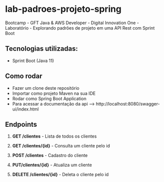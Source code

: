 # lab-padroes-projeto-spring
Bootcamp - GFT Java & AWS Developer - Digital Innovation One - Laboratório - Explorando padrões de projeto em uma API Rest com Sprint Boot

## Tecnologias utilizadas:
* Sprint Boot (Java 11)

## Como rodar
* Fazer um clone deste repositório
* Importar como projeto Maven na sua IDE
* Rodar como Spring Boot Application
* Para acessar a documentação da api --> http://localhost:8080/swagger-ui/index.html

## Endpoints

1. **GET /clientes** - Lista de todos os clientes

2. **GET /clientes/{id}** - Consulta um cliente pelo id

3. **POST /clientes** - Cadastro do cliente

4. **PUT/clientes/{id}** - Atualiza um cliente

5. **DELETE /clientes/{id}** - Deleta o cliente pelo id
